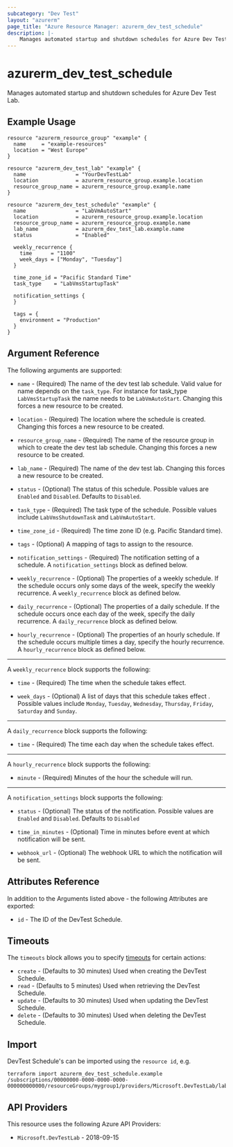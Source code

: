 ```yaml
---
subcategory: "Dev Test"
layout: "azurerm"
page_title: "Azure Resource Manager: azurerm_dev_test_schedule"
description: |-
    Manages automated startup and shutdown schedules for Azure Dev Test Lab.
---
```


# azurerm_dev_test_schedule

Manages automated startup and shutdown schedules for Azure Dev Test Lab.

## Example Usage

```hcl
resource "azurerm_resource_group" "example" {
  name     = "example-resources"
  location = "West Europe"
}

resource "azurerm_dev_test_lab" "example" {
  name                = "YourDevTestLab"
  location            = azurerm_resource_group.example.location
  resource_group_name = azurerm_resource_group.example.name
}

resource "azurerm_dev_test_schedule" "example" {
  name                = "LabVmAutoStart"
  location            = azurerm_resource_group.example.location
  resource_group_name = azurerm_resource_group.example.name
  lab_name            = azurerm_dev_test_lab.example.name
  status              = "Enabled"

  weekly_recurrence {
    time      = "1100"
    week_days = ["Monday", "Tuesday"]
  }

  time_zone_id = "Pacific Standard Time"
  task_type    = "LabVmsStartupTask"

  notification_settings {
  }

  tags = {
    environment = "Production"
  }
}
```

## Argument Reference

The following arguments are supported:

* `name` - (Required) The name of the dev test lab schedule. Valid value for name depends on the `task_type`. For instance for task_type `LabVmsStartupTask` the name needs to be `LabVmAutoStart`. Changing this forces a new resource to be created.

* `location` - (Required) The location where the schedule is created. Changing this forces a new resource to be created.

* `resource_group_name` - (Required) The name of the resource group in which to create the dev test lab schedule. Changing this forces a new resource to be created.

* `lab_name` - (Required) The name of the dev test lab. Changing this forces a new resource to be created.

* `status` - (Optional) The status of this schedule. Possible values are `Enabled` and `Disabled`. Defaults to `Disabled`.

* `task_type` - (Required) The task type of the schedule. Possible values include `LabVmsShutdownTask` and `LabVmAutoStart`.

* `time_zone_id` - (Required) The time zone ID (e.g. Pacific Standard time).

* `tags` - (Optional) A mapping of tags to assign to the resource.

* `notification_settings` - (Required) The notification setting of a schedule. A `notification_settings` block as defined below.

* `weekly_recurrence` - (Optional) The properties of a weekly schedule. If the schedule occurs only some days of the week, specify the weekly recurrence. A `weekly_recurrence` block as defined below.

* `daily_recurrence` - (Optional) The properties of a daily schedule. If the schedule occurs once each day of the week, specify the daily recurrence. A `daily_recurrence` block as defined below.

* `hourly_recurrence` - (Optional) The properties of an hourly schedule. If the schedule occurs multiple times a day, specify the hourly recurrence. A `hourly_recurrence` block as defined below.

---

A `weekly_recurrence` block supports the following:

* `time` - (Required) The time when the schedule takes effect.

* `week_days` - (Optional) A list of days that this schedule takes effect . Possible values include `Monday`, `Tuesday`, `Wednesday`, `Thursday`, `Friday`, `Saturday` and `Sunday`.

---

A `daily_recurrence` block supports the following:

* `time` - (Required) The time each day when the schedule takes effect.

---

A `hourly_recurrence` block supports the following:

* `minute` - (Required) Minutes of the hour the schedule will run.

---

A `notification_settings` block supports the following:

* `status` - (Optional) The status of the notification. Possible values are `Enabled` and `Disabled`. Defaults to `Disabled`

* `time_in_minutes` - (Optional) Time in minutes before event at which notification will be sent.

* `webhook_url` - (Optional) The webhook URL to which the notification will be sent.

## Attributes Reference

In addition to the Arguments listed above - the following Attributes are exported:

* `id` - The ID of the DevTest Schedule.

## Timeouts

The `timeouts` block allows you to specify [timeouts](https://www.terraform.io/language/resources/syntax#operation-timeouts) for certain actions:

* `create` - (Defaults to 30 minutes) Used when creating the DevTest Schedule.
* `read` - (Defaults to 5 minutes) Used when retrieving the DevTest Schedule.
* `update` - (Defaults to 30 minutes) Used when updating the DevTest Schedule.
* `delete` - (Defaults to 30 minutes) Used when deleting the DevTest Schedule.

## Import

DevTest Schedule's can be imported using the `resource id`, e.g.

```shell
terraform import azurerm_dev_test_schedule.example /subscriptions/00000000-0000-0000-0000-000000000000/resourceGroups/mygroup1/providers/Microsoft.DevTestLab/labs/myDevTestLab/schedules/labvmautostart
```

## API Providers
<!-- This section is generated, changes will be overwritten -->
This resource uses the following Azure API Providers:

* `Microsoft.DevTestLab` - 2018-09-15
